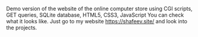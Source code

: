 Demo version of the website of the online computer store using CGI scripts, GET queries, SQLite database, HTML5, CSS3, JavaScript
You can check what it looks like. Just go to my website https://shafeev.site/ and look into the projects.

